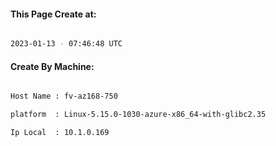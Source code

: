 
   
#### This Page Create at:

```bash

2023-01-13 - 07:46:48 UTC

```

#### Create By Machine:

```bash

Host Name : fv-az168-750

platform  : Linux-5.15.0-1030-azure-x86_64-with-glibc2.35

Ip Local  : 10.1.0.169

```

